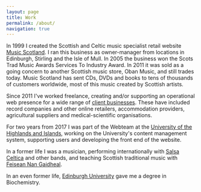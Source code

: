 ```yaml
---
layout: page    
title: Work  
permalink: /about/  
navigation: true  
---
```


In <time datetime="1999">1999</time> I created the Scottish and Celtic music specialist retail website [Music Scotland](//www.musicscotland.com/).  I ran this business as owner-manager from locations in Edinburgh, Stirling and the Isle of Mull.  In <time datetime="2005">2005</time> the business won the <span itemprop="award">Scots Trad Music Awards Services To Industry Award</span>.  In <time datetime="2011">2011</time> it was sold as a going concern to another Scottish music store, Oban Music, and still trades today.  Music Scotland has sent CDs, DVDs and books to tens of thousands of customers worldwide, most of this music created by Scottish artists.

Since <time datetime="2011">2011</time> I've worked freelance, creating and/or supporting an operational web presence for a wide range of [client businesses](/clients).  These have included record companies and other online retailers, accommodation providers, agricultural suppliers and medical-scientific organisations.

For two years from <time datetime="2017">2017</time> I was part of the Webteam at the [University of the Highlands and Islands](//www.uhi.ac.uk/en/), working on the University's content management system, supporting users and developing the front end of the website.

In a former life I was a musician, performing internationally with [Salsa Celtica](//salsaceltica.com) and other bands, and teaching Scottish traditional music with [Feisean Nan Gaidheal](//feisean.org/). 

In an even former life, [Edinburgh University](//www.ed.ac.uk/) gave me a degree in Biochemistry.